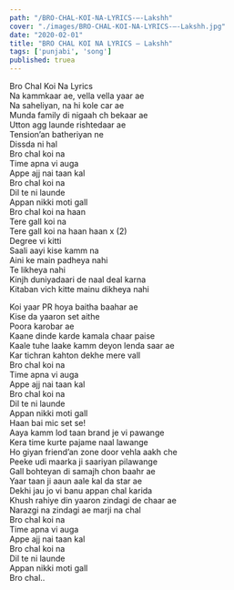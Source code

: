 ```yaml
---
path: "/BRO-CHAL-KOI-NA-LYRICS-–-Lakshh"
cover: "./images/BRO-CHAL-KOI-NA-LYRICS-–-Lakshh.jpg"
date: "2020-02-01"
title: "BRO CHAL KOI NA LYRICS – Lakshh"
tags: ['punjabi', 'song']
published: truea
---
```

  
Bro Chal Koi Na Lyrics  
Na kammkaar ae, vella vella yaar ae  
Na saheliyan, na hi kole car ae  
Munda family di nigaah ch bekaar ae  
Utton agg launde rishtedaar ae  
Tension’an batheriyan ne  
Dissda ni hal  
Bro chal koi na  
Time apna vi auga  
Appe ajj nai taan kal  
Bro chal koi na  
Dil te ni launde  
Appan nikki moti gall  
Bro chal koi na haan  
Tere gall koi na  
Tere gall koi na haan haan x (2)  
Degree vi kitti  
Saali aayi kise kamm na  
Aini ke main padheya nahi  
Te likheya nahi  
Kinjh duniyadaari de naal deal karna  
Kitaban vich kitte mainu dikheya nahi  
  
  
  
  
  
  
Koi yaar PR hoya baitha baahar ae  
Kise da yaaron set aithe  
Poora karobar ae  
Kaane dinde karde kamala chaar paise  
Kaale tuhe laake kamm deyon lenda saar ae  
Kar tichran kahton dekhe mere vall  
Bro chal koi na  
Time apna vi auga  
Appe ajj nai taan kal  
Bro chal koi na  
Dil te ni launde  
Appan nikki moti gall  
Haan bai mic set se!  
Aaya kamm lod taan brand je vi pawange  
Kera time kurte pajame naal lawange  
Ho giyan friend’an zone door vehla aakh che  
Peeke udi maarka ji saariyan pilawange  
Gall bohteyan di samajh chon baahr ae  
Yaar taan ji aaun aale kal da star ae  
Dekhi jau jo vi banu appan chal karida  
Khush rahiye din yaaron zindagi de chaar ae  
Narazgi na zindagi ae marji na chal  
Bro chal koi na  
Time apna vi auga  
Appe ajj nai taan kal  
Bro chal koi na  
Dil te ni launde  
Appan nikki moti gall  
Bro chal..  
